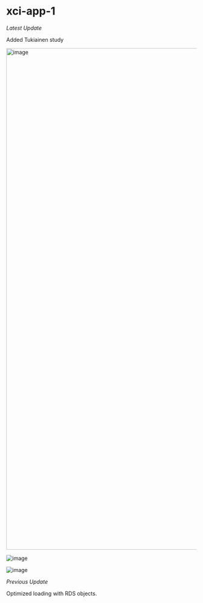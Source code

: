 # xci-app-1

*Latest Update*

Added Tukiainen study

<img width="1324" alt="image" src="https://user-images.githubusercontent.com/71516524/118691079-b60b2480-b7d6-11eb-9add-98f9aef9e89f.png">

![image](https://user-images.githubusercontent.com/71516524/118541275-80573480-b71f-11eb-8145-3c11a2684112.png)


![image](https://user-images.githubusercontent.com/71516524/118541312-88af6f80-b71f-11eb-8fc1-c17492145936.png)


*Previous Update*

Optimized loading with RDS objects.
